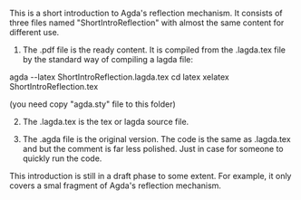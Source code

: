 This is a short introduction to Agda's reflection mechanism. It consists of three files named "ShortIntroReflection" with almost the same content for different use.

1) The .pdf file is the ready content. It is compiled from the .lagda.tex file by the standard way of compiling a lagda file:

agda --latex ShortIntroReflection.lagda.tex
cd latex
xelatex ShortIntroReflection.tex

(you need copy "agda.sty" file to this folder)

2) The .lagda.tex is the tex or lagda source file.

3) The .agda file is the original version. The code is the same as .lagda.tex and but the comment is far less polished. Just in case for someone to quickly run the code.

This introduction is still in a draft phase to some extent. For example, it only covers a smal fragment of Agda's reflection mechanism.
